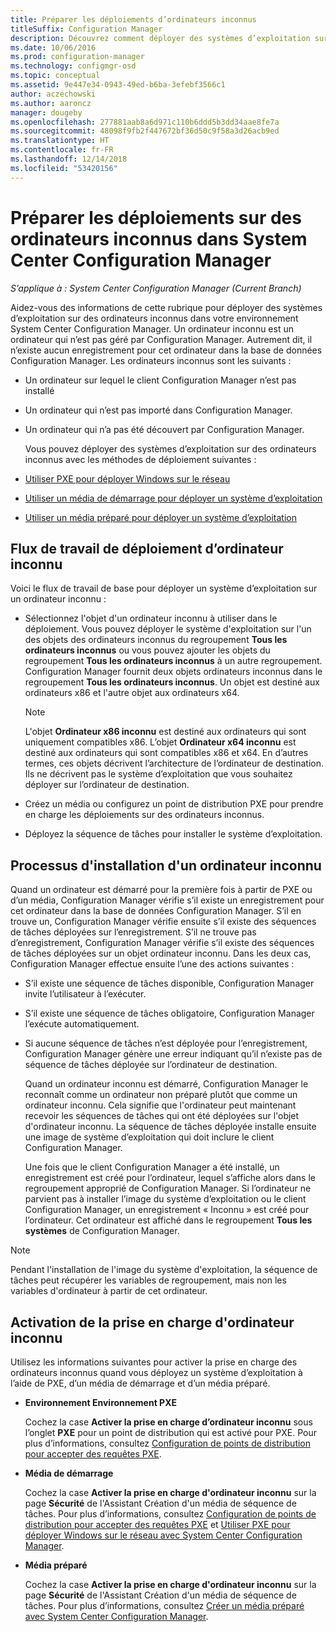 ```yaml
---
title: Préparer les déploiements d’ordinateurs inconnus
titleSuffix: Configuration Manager
description: Découvrez comment déployer des systèmes d’exploitation sur des ordinateurs qui ne sont pas gérés par Configuration Manager dans votre environnement System Center Configuration Manager.
ms.date: 10/06/2016
ms.prod: configuration-manager
ms.technology: configmgr-osd
ms.topic: conceptual
ms.assetid: 9e447e34-0943-49ed-b6ba-3efebf3566c1
author: aczechowski
ms.author: aaroncz
manager: dougeby
ms.openlocfilehash: 277881aab8a6d971c110b6ddd5b3dd34aae8fe7a
ms.sourcegitcommit: 48098f9fb2f447672bf36d50c9f58a3d26acb9ed
ms.translationtype: HT
ms.contentlocale: fr-FR
ms.lasthandoff: 12/14/2018
ms.locfileid: "53420156"
---
```

# <a name="prepare-for-unknown-computer-deployments-in-system-center-configuration-manager"></a>Préparer les déploiements sur des ordinateurs inconnus dans System Center Configuration Manager

*S’applique à : System Center Configuration Manager (Current Branch)*

Aidez-vous des informations de cette rubrique pour déployer des systèmes d’exploitation sur des ordinateurs inconnus dans votre environnement System Center Configuration Manager. Un ordinateur inconnu est un ordinateur qui n’est pas géré par Configuration Manager. Autrement dit, il n’existe aucun enregistrement pour cet ordinateur dans la base de données Configuration Manager. Les ordinateurs inconnus sont les suivants :  

- Un ordinateur sur lequel le client Configuration Manager n’est pas installé  

- Un ordinateur qui n’est pas importé dans Configuration Manager.  

- Un ordinateur qui n’a pas été découvert par Configuration Manager.  

  Vous pouvez déployer des systèmes d’exploitation sur des ordinateurs inconnus avec les méthodes de déploiement suivantes :  

- [Utiliser PXE pour déployer Windows sur le réseau](../deploy-use/use-pxe-to-deploy-windows-over-the-network.md)  

- [Utiliser un média de démarrage pour déployer un système d’exploitation](../deploy-use/create-bootable-media.md)  

- [Utiliser un média préparé pour déployer un système d’exploitation](../deploy-use/create-prestaged-media.md)  

## <a name="unknown-computer-deployment-workflow"></a>Flux de travail de déploiement d’ordinateur inconnu  
 Voici le flux de travail de base pour déployer un système d’exploitation sur un ordinateur inconnu :  

-   Sélectionnez l'objet d'un ordinateur inconnu à utiliser dans le déploiement. Vous pouvez déployer le système d'exploitation sur l'un des objets des ordinateurs inconnus du regroupement **Tous les ordinateurs inconnus** ou vous pouvez ajouter les objets du regroupement **Tous les ordinateurs inconnus** à un autre regroupement. Configuration Manager fournit deux objets ordinateurs inconnus dans le regroupement **Tous les ordinateurs inconnus**. Un objet est destiné aux ordinateurs x86 et l'autre objet aux ordinateurs x64.  

    > [!NOTE]  
    >  L'objet **Ordinateur x86 inconnu** est destiné aux ordinateurs qui sont uniquement compatibles x86. L’objet **Ordinateur x64 inconnu** est destiné aux ordinateurs qui sont compatibles x86 et x64. En d’autres termes, ces objets décrivent l’architecture de l’ordinateur de destination. Ils ne décrivent pas le système d’exploitation que vous souhaitez déployer sur l’ordinateur de destination.  

-   Créez un média ou configurez un point de distribution PXE pour prendre en charge les déploiements sur des ordinateurs inconnus.  

-   Déployez la séquence de tâches pour installer le système d’exploitation.  

## <a name="unknown-computer-installation-process"></a>Processus d'installation d'un ordinateur inconnu  
 Quand un ordinateur est démarré pour la première fois à partir de PXE ou d’un média, Configuration Manager vérifie s’il existe un enregistrement pour cet ordinateur dans la base de données Configuration Manager. S’il en trouve un, Configuration Manager vérifie ensuite s’il existe des séquences de tâches déployées sur l’enregistrement. S’il ne trouve pas d’enregistrement, Configuration Manager vérifie s’il existe des séquences de tâches déployées sur un objet ordinateur inconnu. Dans les deux cas, Configuration Manager effectue ensuite l’une des actions suivantes :  

- S’il existe une séquence de tâches disponible, Configuration Manager invite l’utilisateur à l’exécuter.  

- S’il existe une séquence de tâches obligatoire, Configuration Manager l’exécute automatiquement.  

- Si aucune séquence de tâches n’est déployée pour l’enregistrement, Configuration Manager génère une erreur indiquant qu’il n’existe pas de séquence de tâches déployée sur l’ordinateur de destination.  

  Quand un ordinateur inconnu est démarré, Configuration Manager le reconnaît comme un ordinateur non préparé plutôt que comme un ordinateur inconnu. Cela signifie que l'ordinateur peut maintenant recevoir les séquences de tâches qui ont été déployées sur l'objet d'ordinateur inconnu. La séquence de tâches déployée installe ensuite une image de système d’exploitation qui doit inclure le client Configuration Manager.  

  Une fois que le client Configuration Manager a été installé, un enregistrement est créé pour l’ordinateur, lequel s’affiche alors dans le regroupement approprié de Configuration Manager. Si l’ordinateur ne parvient pas à installer l’image du système d’exploitation ou le client Configuration Manager, un enregistrement « Inconnu » est créé pour l’ordinateur. Cet ordinateur est affiché dans le regroupement **Tous les systèmes** de Configuration Manager.  

> [!NOTE]  
>  Pendant l'installation de l'image du système d'exploitation, la séquence de tâches peut récupérer les variables de regroupement, mais non les variables d'ordinateur à partir de cet ordinateur.  

##  <a name="BKMK_EnablingUnknown"></a> Activation de la prise en charge d'ordinateur inconnu  
 Utilisez les informations suivantes pour activer la prise en charge des ordinateurs inconnus quand vous déployez un système d’exploitation à l’aide de PXE, d’un média de démarrage et d’un média préparé.  

-   **Environnement Environnement PXE**  

     Cochez la case **Activer la prise en charge d’ordinateur inconnu** sous l’onglet **PXE** pour un point de distribution qui est activé pour PXE. Pour plus d’informations, consultez [Configuration de points de distribution pour accepter des requêtes PXE](prepare-site-system-roles-for-operating-system-deployments.md#BKMK_PXEDistributionPoint).  

-   **Média de démarrage**  

     Cochez la case **Activer la prise en charge d'ordinateur inconnu** sur la page **Sécurité** de l'Assistant Création d'un média de séquence de tâches. Pour plus d’informations, consultez [Configuration de points de distribution pour accepter des requêtes PXE](prepare-site-system-roles-for-operating-system-deployments.md#BKMK_PXEDistributionPoint) et [Utiliser PXE pour déployer Windows sur le réseau avec System Center Configuration Manager](../deploy-use/use-pxe-to-deploy-windows-over-the-network.md).  

-   **Média préparé**  

     Cochez la case **Activer la prise en charge d'ordinateur inconnu** sur la page **Sécurité** de l'Assistant Création d'un média de séquence de tâches. Pour plus d’informations, consultez [Créer un média préparé avec System Center Configuration Manager](../deploy-use/create-prestaged-media.md).  
